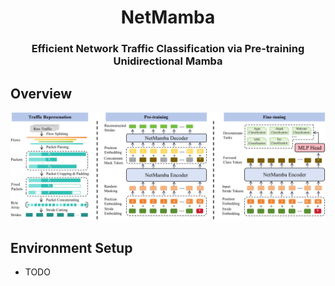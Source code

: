<div align="center">
<h1>NetMamba </h1>
<h3>Efficient Network Traffic Classification via Pre-training Unidirectional Mamba</h3>
</div>

## Overview
<div align="center">
<img src="assets/NetMamba.png" />
</div>

## Environment Setup
-  TODO